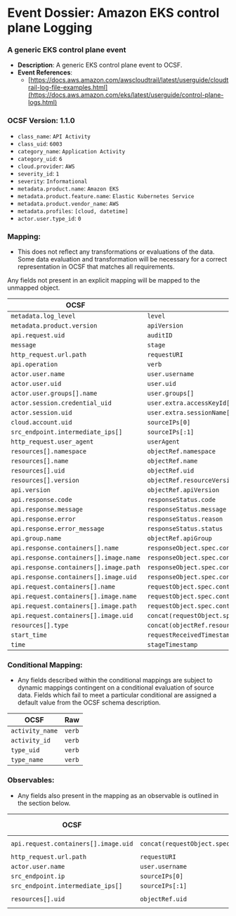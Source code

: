 # Event Dossier: Amazon EKS control plane Logging

### A generic EKS control plane event
- **Description**: A generic EKS control plane event to OCSF.
- **Event References**:
  - [https://docs.aws.amazon.com/awscloudtrail/latest/userguide/cloudtrail-log-file-examples.html](https://docs.aws.amazon.com/eks/latest/userguide/control-plane-logs.html)

 ### OCSF Version: 1.1.0
  - `class_name`: `API Activity`
  - `class_uid`: `6003`
  - `category_name`: `Application Activity`
  - `category_uid`: `6`
  - `cloud.provider`: `AWS`
  - `severity_id`: `1`
  - `severity`: `Informational`
  - `metadata.product.name`: `Amazon EKS`
  - `metadata.product.feature.name`: `Elastic Kubernetes Service`
  - `metadata.product.vendor_name`: `AWS`
  - `metadata.profiles`: `[cloud, datetime]`
  - `actor.user.type_id`: `0`

 ### Mapping:
 - This does not reflect any transformations or evaluations of the data. Some data evaluation and transformation will be necessary for a correct representation in OCSF that matches all requirements.

Any fields not present in an explicit mapping will be mapped to the unmapped object. 

| OCSF                       | Raw             |
| -------------------------- | ----------------|
|`metadata.log_level`|`level`|
|`metadata.product.version`|`apiVersion`|
|`api.request.uid`|`auditID`|
|`message`|`stage`|
|`http_request.url.path`|`requestURI`|
|`api.operation`|`verb`|
|`actor.user.name`|`user.username`|
|`actor.user.uid`|`user.uid`|
|`actor.user.groups[].name`|`user.groups[]`|
|`actor.session.credential_uid`|`user.extra.accessKeyId[]`|
|`actor.session.uid`|`user.extra.sessionName[]`|
|`cloud.account.uid`|`sourceIPs[0]`|
|`src_endpoint.intermediate_ips[]`|`sourceIPs[:1]`|
|`http_request.user_agent`|`userAgent`|
|`resources[].namespace`|`objectRef.namespace`|
|`resources[].name`|`objectRef.name`|
|`resources[].uid`|`objectRef.uid`|
|`resources[].version`|`objectRef.resourceVersion`|
|`api.version`|`objectRef.apiVersion`|
|`api.response.code`|`responseStatus.code`|
|`api.response.message`|`responseStatus.message`|
|`api.response.error`|`responseStatus.reason`|
|`api.response.error_message`|`responseStatus.status`|
|`api.group.name`|`objectRef.apiGroup`|
|`api.response.containers[].name`|`responseObject.spec.containers[].name`|
|`api.response.containers[].image.name`|`responseObject.spec.containers[].image`|
|`api.response.containers[].image.path`|`responseObject.spec.containers[].volumeMounts[].mountPath`|
|`api.response.containers[].image.uid`|`responseObject.spec.containers[].volumeMounts[].name`|
|`api.request.containers[].name`|`requestObject.spec.containers[].name`|
|`api.request.containers[].image.name`|`requestObject.spec.containers[].image`|
|`api.request.containers[].image.path`|`requestObject.spec.containers[].volumeMounts[].mountPath`|
|`api.request.containers[].image.uid`|`concat(requestObject.spec.containers[].image;requestObject.spec.containers[].volumeMounts[].name)`|
|`resources[].type`|`concat(objectRef.resource;objectRef.subresource)`|
|`start_time`|`requestReceivedTimestamp`|
|`time`|`stageTimestamp`|

 ### Conditional Mapping:
 - Any fields described within the conditional mappings are subject to dynamic mappings contingent on a conditional evaluation of source data. Fields which fail to meet a particular conditional are assigned a default value from the OCSF schema description.

| OCSF                       | Raw             |
| -------------------------- | ----------------|
|`activity_name`|`verb`|
|`activity_id`|`verb`|
|`type_uid`|`verb`|
|`type_name`|`verb`|

 ### Observables:
 - Any fields also present in the mapping as an observable is outlined in the section below.


| OCSF                       | Raw             | Observable Type           |
| -------------------------- | ----------------| ---------------------------
|`api.request.containers[].image.uid`|`concat(requestObject.spec.containers[].image;requestObject.spec.containers[].volumeMounts[].name)`|`Resource UID`|
|`http_request.url.path`|`requestURI`|`URL String`|
|`actor.user.name`|`user.username`|`User`|
|`src_endpoint.ip`|`sourceIPs[0]`|`IP Address`|
|`src_endpoint.intermediate_ips[]`|`sourceIPs[:1]`|`IP Address`|
|`resources[].uid`|`objectRef.uid`|`Resource UID`|
